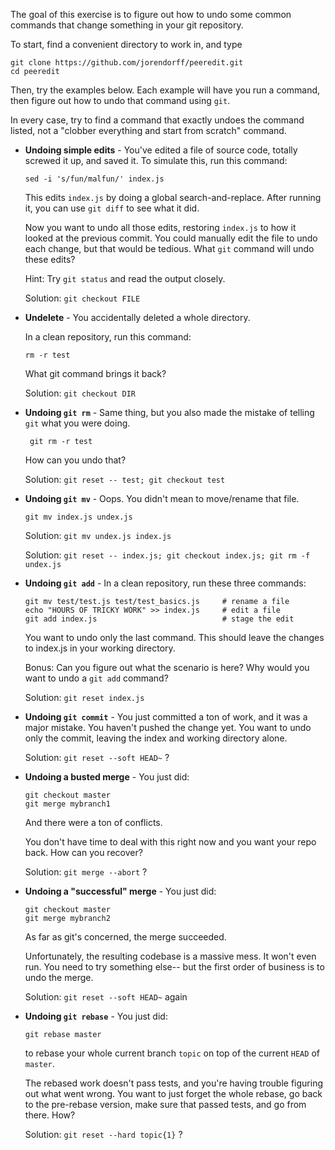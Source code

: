 The goal of this exercise is to figure out how to undo some common
commands that change something in your git repository.

To start, find a convenient directory to work in, and type

    git clone https://github.com/jorendorff/peeredit.git
    cd peeredit

Then, try the examples below.
Each example will have you run a command,
then figure out how to undo that command using `git`.

In every case, try to find a command that exactly undoes the
command listed, not a "clobber everything and start from scratch" command.

*   **Undoing simple edits** - You've edited a file of source code, totally
    screwed it up, and saved it. To simulate this, run this command:

        sed -i 's/fun/malfun/' index.js

    This edits `index.js` by doing a global search-and-replace. After
    running it, you can use `git diff` to see what it did.

    Now you want to undo all those edits,
    restoring `index.js` to how it looked at the previous commit.
    You could manually edit the file to undo each change,
    but that would be tedious.
    What `git` command will undo these edits?

    Hint: Try `git status` and read the output closely.

    Solution:  `git checkout FILE`

*   **Undelete** - You accidentally deleted a whole directory.

    In a clean repository, run this command:

        rm -r test

    What git command brings it back?

    Solution:  `git checkout DIR`

*   **Undoing `git rm`** - Same thing, but you also made the mistake of
    telling `git` what you were doing.

         git rm -r test

    How can you undo that?

    Solution:  `git reset -- test; git checkout test`

*   **Undoing `git mv`** - Oops. You didn't mean to move/rename that file.

        git mv index.js undex.js

    Solution:  `git mv undex.js index.js`

    Solution:  `git reset -- index.js; git checkout index.js; git rm -f undex.js`

*   **Undoing `git add`** - In a clean repository, run these three commands:

        git mv test/test.js test/test_basics.js     # rename a file
        echo "HOURS OF TRICKY WORK" >> index.js     # edit a file
        git add index.js                            # stage the edit

    You want to undo only the last command.
    This should leave the changes to index.js in your working directory.

    Bonus: Can you figure out what the scenario is here?
    Why would you want to undo a `git add` command?

    Solution: `git reset index.js`

*   **Undoing `git commit`** - You just committed a ton of work, and it
    was a major mistake. You haven't pushed the change yet. You want to
    undo only the commit, leaving the index and working directory alone.

    Solution:  `git reset --soft HEAD~` ?

*   **Undoing a busted merge** - You just did:

        git checkout master
        git merge mybranch1

    And there were a ton of conflicts.

    You don't have time to deal with this right now and you want your repo back.
    How can you recover?

    Solution: `git merge --abort` ?

*   **Undoing a "successful" merge** - You just did:

        git checkout master
        git merge mybranch2

    As far as git's concerned, the merge succeeded.

    Unfortunately, the resulting codebase is a massive mess. It won't
    even run.  You need to try something else-- but the first order of
    business is to undo the merge.

    Solution: `git reset --soft HEAD~` again

*   **Undoing `git rebase`** - You just did:

        git rebase master

    to rebase your whole current branch `topic` on top of the current
    `HEAD` of `master`.

    The rebased work doesn't pass tests, and you're having trouble
    figuring out what went wrong.  You want to just forget the whole
    rebase, go back to the pre-rebase version, make sure that passed
    tests, and go from there. How?

    Solution: `git reset --hard topic{1}` ?

